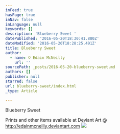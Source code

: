 ```yaml
---
inFeed: true
hasPage: true
inNav: false
inLanguage: null
keywords: []
description: 'Blueberry Sweet '
datePublished: '2016-05-20T18:30:41.880Z'
dateModified: '2016-05-20T18:28:25.491Z'
title: Blueberry Sweet
author:
  - name: © Edain McNeilly
    url: ''
sourcePath: _posts/2016-05-20-blueberry-sweet.md
authors: []
publisher: null
starred: false
url: blueberry-sweet/index.html
_type: Article

---
```

Blueberry Sweet 

Prints and other items available at Deviant Art @ http://edainmcneilly.deviantart.com
![](https://the-grid-user-content.s3-us-west-2.amazonaws.com/e61174be-9950-4d96-9f7d-11ad2ea86a7d.jpg)